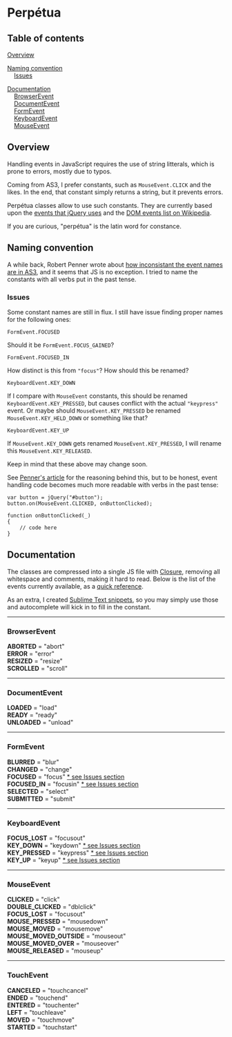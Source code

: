# Perpétua

## Table of contents

[Overview](https://github.com/jansensan/perpetuajs#overview)  

[Naming convention](https://github.com/jansensan/perpetuajs#naming-convention)  
&nbsp;&nbsp;&nbsp;&nbsp;[Issues](https://github.com/jansensan/perpetuajs#issues)  

[Documentation](https://github.com/jansensan/perpetuajs#documentation)  
&nbsp;&nbsp;&nbsp;&nbsp;[BrowserEvent](https://github.com/jansensan/perpetuajs#browserevent)  
&nbsp;&nbsp;&nbsp;&nbsp;[DocumentEvent](https://github.com/jansensan/perpetuajs#documentevent)  
&nbsp;&nbsp;&nbsp;&nbsp;[FormEvent](https://github.com/jansensan/perpetuajs#formevent)  
&nbsp;&nbsp;&nbsp;&nbsp;[KeyboardEvent](https://github.com/jansensan/perpetuajs#keyboardevent)  
&nbsp;&nbsp;&nbsp;&nbsp;[MouseEvent](https://github.com/jansensan/perpetuajs#mouseevent)  

## Overview

Handling events in JavaScript requires the use of string litterals, which is prone to errors, mostly due to typos.

Coming from AS3, I prefer constants, such as `MouseEvent.CLICK` and the likes. In the end, that constant simply returns a string, but it prevents errors.

Perpétua classes allow to use such constants. They are currently based upon the [events that jQuery uses](http://api.jquery.com/category/events/) and the [DOM events list on Wikipedia](http://en.wikipedia.org/wiki/DOM_events).

If you are curious, "perpétua" is the latin word for constance.


## Naming convention

A while back, Robert Penner wrote about [how inconsistant the event names are in AS3](http://flashblog.robertpenner.com/2009/08/my-critique-of-as3-events-part-1.html), and it seems that JS is no exception. I tried to name the constants with all verbs put in the past tense.

### Issues

Some constant names are still in flux. I still have issue finding proper names for the following ones:  

	FormEvent.FOCUSED  
Should it be `FormEvent.FOCUS_GAINED`?

	FormEvent.FOCUSED_IN

How distinct is this from `"focus"`? How should this be renamed?

	KeyboardEvent.KEY_DOWN

If I compare with `MouseEvent` constants, this should be renamed `KeyboardEvent.KEY_PRESSED`, but causes conflict with the actual `"keypress"` event. Or maybe should `MouseEvent.KEY_PRESSED` be renamed `MouseEvent.KEY_HELD_DOWN` or something like that?

	KeyboardEvent.KEY_UP

If `MouseEvent.KEY_DOWN` gets renamed `MouseEvent.KEY_PRESSED`, I will rename this `MouseEvent.KEY_RELEASED`.

Keep in mind that these above may change soon.

See [Penner's article](http://flashblog.robertpenner.com/2009/08/my-critique-of-as3-events-part-1.html) for the reasoning behind this, but to be honest, event handling code becomes much more readable with verbs in the past tense:

	var button = jQuery("#button");
	button.on(MouseEvent.CLICKED, onButtonClicked);
	
	function onButtonClicked(_)
	{
		// code here
	}


## Documentation

The classes are compressed into a single JS file with [Closure](http://closure-compiler.appspot.com/), removing all whitespace and comments, making it hard to read. Below is the list of the events currently available, as a [quick reference](https://github.com/jansensan/perpetuajs#documentation).

As an extra, I created [Sublime Text snippets](https://github.com/jansensan/perpetua/tree/master/extras/perpetua-sublime-snippets), so you may simply use those and autocomplete will kick in to fill in the constant.


---
### BrowserEvent

**ABORTED** = "abort"  
**ERROR** = "error"  
**RESIZED** = "resize"  
**SCROLLED** = "scroll"


---
### DocumentEvent

**LOADED** = "load"  
**READY** = "ready"  
**UNLOADED** = "unload"  


---
### FormEvent

**BLURRED** = "blur"  
**CHANGED** = "change"  
**FOCUSED** = "focus" [* see Issues section](https://github.com/jansensan/perpetuajs#issues)  
**FOCUSED_IN** = "focusin" [* see Issues section](https://github.com/jansensan/perpetuajs#issues)  
**SELECTED** = "select"  
**SUBMITTED** = "submit"  


---
### KeyboardEvent

**FOCUS_LOST** = "focusout"  
**KEY_DOWN** = "keydown" [* see Issues section](https://github.com/jansensan/perpetuajs#issues)   
**KEY_PRESSED** = "keypress" [* see Issues section](https://github.com/jansensan/perpetuajs#issues)  
**KEY_UP** = "keyup" [* see Issues section](https://github.com/jansensan/perpetuajs#issues)  


---
### MouseEvent

**CLICKED** = "click"  
**DOUBLE_CLICKED** = "dblclick"  
**FOCUS_LOST** = "focusout"  
**MOUSE_PRESSED** = "mousedown"  
**MOUSE_MOVED** = "mousemove"  
**MOUSE_MOVED_OUTSIDE** = "mouseout"  
**MOUSE_MOVED_OVER** = "mouseover"  
**MOUSE_RELEASED** = "mouseup"  


---
### TouchEvent

**CANCELED** = "touchcancel"  
**ENDED** = "touchend"  
**ENTERED** = "touchenter"  
**LEFT** = "touchleave"  
**MOVED** = "touchmove"  
**STARTED** = "touchstart"  